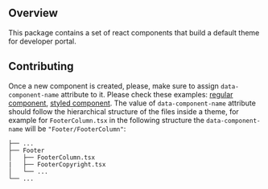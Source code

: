 ## Overview

This package contains a set of react components that build a default theme for developer portal.


## Contributing

Once a new component is created, please, make sure to assign `data-component-name` attribute to it. Please check these examples: [regular component](https://github.com/Redocly/portal-default-theme/pull/2/files#diff-0cb16ab5c4a92c24769b0ca7589c523c4c82e2d1b943cec192ffc82228ab0bfaR5), [styled component](https://github.com/Redocly/portal-default-theme/pull/2/files#diff-5968e0ec965d5053166333c3a06cb8cd3d4c0701e181f22a7cbcc5e095fe3b09R3).
The value of `data-component-name` attribute should follow the hierarchical structure of the files inside a theme, for example for `FooterColumn.tsx` in the following structure the `data-component-name` will be `"Footer/FooterColumn"`:


```
├── ...
├── Footer
│   ├── FooterColumn.tsx
|   ├── FooterCopyright.tsx
│   └── ...
└── ...
```

